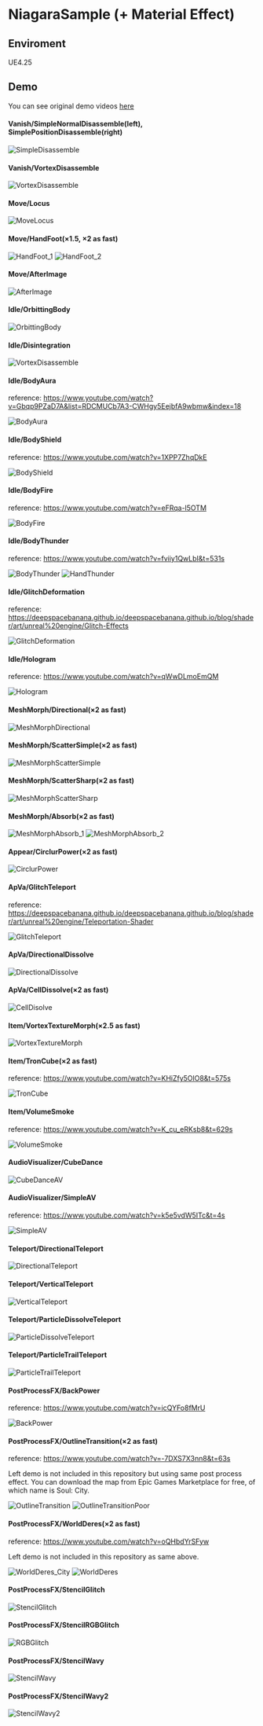 # NiagaraSample (+ Material Effect)

## Enviroment

UE4.25

## Demo

You can see original demo videos [here](https://yooo19.tumblr.com/)

#### Vanish/SimpleNormalDisassemble(left), SimplePositionDisassemble(right)
![SimpleDisassemble](https://raw.github.com/wiki/YoHana19/NiagaraSample/images/SimpleDisassemble.gif)

#### Vanish/VortexDisassemble
![VortexDisassemble](https://raw.github.com/wiki/YoHana19/NiagaraSample/images/VortexDisassemble.gif)

#### Move/Locus
![MoveLocus](https://raw.github.com/wiki/YoHana19/NiagaraSample/images/MoveLocus.gif)

#### Move/HandFoot(×1.5, ×2 as fast)
![HandFoot_1](https://raw.github.com/wiki/YoHana19/NiagaraSample/images/HandFoot_1.gif)
![HandFoot_2](https://raw.github.com/wiki/YoHana19/NiagaraSample/images/HandFoot_2.gif)

#### Move/AfterImage
![AfterImage](https://raw.github.com/wiki/YoHana19/NiagaraSample/images/AfterImage.gif)

#### Idle/OrbittingBody
![OrbittingBody](https://raw.github.com/wiki/YoHana19/NiagaraSample/images/OrbittingBody.gif)

#### Idle/Disintegration
![VortexDisassemble](https://raw.github.com/wiki/YoHana19/NiagaraSample/images/Disintegration.gif)

#### Idle/BodyAura
reference: https://www.youtube.com/watch?v=Gbqp9PZaD7A&list=RDCMUCb7A3-CWHgy5EejbfA9wbmw&index=18

![BodyAura](https://raw.github.com/wiki/YoHana19/NiagaraSample/images/BodyAura.gif)

#### Idle/BodyShield
reference: https://www.youtube.com/watch?v=1XPP7ZhqDkE

![BodyShield](https://raw.github.com/wiki/YoHana19/NiagaraSample/images/BodyShield.gif)

#### Idle/BodyFire
reference: https://www.youtube.com/watch?v=eFRqa-l5OTM

![BodyFire](https://raw.github.com/wiki/YoHana19/NiagaraSample/images/BodyFire.gif)

#### Idle/BodyThunder
reference: https://www.youtube.com/watch?v=fviiy1QwLbI&t=531s

![BodyThunder](https://raw.github.com/wiki/YoHana19/NiagaraSample/images/BodyThunder.gif)
![HandThunder](https://raw.github.com/wiki/YoHana19/NiagaraSample/images/HandThunder.gif)

#### Idle/GlitchDeformation
reference: https://deepspacebanana.github.io/deepspacebanana.github.io/blog/shader/art/unreal%20engine/Glitch-Effects

![GlitchDeformation](https://raw.github.com/wiki/YoHana19/NiagaraSample/images/GlitchDeformation.gif)

#### Idle/Hologram
reference: https://www.youtube.com/watch?v=qWwDLmoEmQM

![Hologram](https://raw.github.com/wiki/YoHana19/NiagaraSample/images/Hologram.gif)

#### MeshMorph/Directional(×2 as fast)
![MeshMorphDirectional](https://raw.github.com/wiki/YoHana19/NiagaraSample/images/MeshMorphDirectional.gif)

#### MeshMorph/ScatterSimple(×2 as fast)
![MeshMorphScatterSimple](https://raw.github.com/wiki/YoHana19/NiagaraSample/images/MeshMorphScatterSimple.gif)

#### MeshMorph/ScatterSharp(×2 as fast)
![MeshMorphScatterSharp](https://raw.github.com/wiki/YoHana19/NiagaraSample/images/MeshMorphScatterSharp.gif)

#### MeshMorph/Absorb(×2 as fast)
![MeshMorphAbsorb_1](https://raw.github.com/wiki/YoHana19/NiagaraSample/images/MeshMorphAbsorb_1.gif)
![MeshMorphAbsorb_2](https://raw.github.com/wiki/YoHana19/NiagaraSample/images/MeshMorphAbsorb_2.gif)

#### Appear/CirclurPower(×2 as fast)
![CirclurPower](https://raw.github.com/wiki/YoHana19/NiagaraSample/images/CirclarPower.gif)

#### ApVa/GlitchTeleport
reference: https://deepspacebanana.github.io/deepspacebanana.github.io/blog/shader/art/unreal%20engine/Teleportation-Shader

![GlitchTeleport](https://raw.github.com/wiki/YoHana19/NiagaraSample/images/GlitchTeleport.gif)

#### ApVa/DirectionalDissolve
![DirectionalDissolve](https://raw.github.com/wiki/YoHana19/NiagaraSample/images/DirectionalDissolve.gif)

#### ApVa/CellDissolve(×2 as fast)
![CellDisolve](https://raw.github.com/wiki/YoHana19/NiagaraSample/images/CellDisolve.gif)

#### Item/VortexTextureMorph(×2.5 as fast)
![VortexTextureMorph](https://raw.github.com/wiki/YoHana19/NiagaraSample/images/VortexTextureMorph.gif)

#### Item/TronCube(×2 as fast)
reference: https://www.youtube.com/watch?v=KHiZfy5OlO8&t=575s

![TronCube](https://raw.github.com/wiki/YoHana19/NiagaraSample/images/TronCube.gif)

#### Item/VolumeSmoke
reference: https://www.youtube.com/watch?v=K_cu_eRKsb8&t=629s

![VolumeSmoke](https://raw.github.com/wiki/YoHana19/NiagaraSample/images/VolumeSmoke.gif)

#### AudioVisualizer/CubeDance
![CubeDanceAV](https://raw.github.com/wiki/YoHana19/NiagaraSample/images/CubeDanceAV.gif)

#### AudioVisualizer/SimpleAV
reference: https://www.youtube.com/watch?v=k5e5vdW5ITc&t=4s

![SimpleAV](https://raw.github.com/wiki/YoHana19/NiagaraSample/images/SimpleAV.gif)

#### Teleport/DirectionalTeleport
![DirectionalTeleport](https://raw.github.com/wiki/YoHana19/NiagaraSample/images/DirectionalTeleport.gif)

#### Teleport/VerticalTeleport
![VerticalTeleport](https://raw.github.com/wiki/YoHana19/NiagaraSample/images/VerticalTeleport.gif)

#### Teleport/ParticleDissolveTeleport
![ParticleDissolveTeleport](https://raw.github.com/wiki/YoHana19/NiagaraSample/images/ParticleDissolveTeleport.gif)

#### Teleport/ParticleTrailTeleport
![ParticleTrailTeleport](https://raw.github.com/wiki/YoHana19/NiagaraSample/images/ParticleTrailTeleport.gif)

#### PostProcessFX/BackPower
reference: https://www.youtube.com/watch?v=icQYFo8fMrU

![BackPower](https://raw.github.com/wiki/YoHana19/NiagaraSample/images/BackPower.gif)

#### PostProcessFX/OutlineTransition(×2 as fast)
reference: https://www.youtube.com/watch?v=-7DXS7X3nn8&t=63s

Left demo is not included in this repository but using same post process effect.
You can download the map from Epic Games Marketplace for free, of which name is Soul: City.

![OutlineTransition](https://raw.github.com/wiki/YoHana19/NiagaraSample/images/OutlineTransition.gif)
![OutlineTransitionPoor](https://raw.github.com/wiki/YoHana19/NiagaraSample/images/OutlineTransitionPoor.gif)

#### PostProcessFX/WorldDeres(×2 as fast)
reference: https://www.youtube.com/watch?v=oQHbdYrSFyw

Left demo is not included in this repository as same above.

![WorldDeres_City](https://raw.github.com/wiki/YoHana19/NiagaraSample/images/WorldDeres_City.gif)
![WorldDeres](https://raw.github.com/wiki/YoHana19/NiagaraSample/images/WorldDeres.gif)

#### PostProcessFX/StencilGlitch
![StencilGlitch](https://raw.github.com/wiki/YoHana19/NiagaraSample/images/StencilGlitch.gif)

#### PostProcessFX/StencilRGBGlitch
![RGBGlitch](https://raw.github.com/wiki/YoHana19/NiagaraSample/images/RGBGlitch.gif)

#### PostProcessFX/StencilWavy
![StencilWavy](https://raw.github.com/wiki/YoHana19/NiagaraSample/images/StencilWavy.gif)

#### PostProcessFX/StencilWavy2
![StencilWavy2](https://raw.github.com/wiki/YoHana19/NiagaraSample/images/StencilWavy2.gif)
